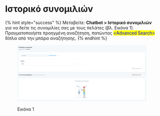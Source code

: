 # Ιστορικό συνομιλιών

{% hint style="success" %}
Μεταβείτε: **Chatbot > Ιστορικό συνομιλιών** για να δείτε τις συνομιλίες σας με τους πελάτες (βλ. Εικόνα 1). Πραγματοποιήστε προηγμένη αναζήτηση, πατώντας <mark style="color:blue;">\<Advanced Search></mark> δίπλα από την μπάρα αναζήτησης.
{% endhint %}

<figure><img src="../.gitbook/assets/ScreenHunter 1067.png" alt=""><figcaption><p>Εικόνα 1</p></figcaption></figure>

